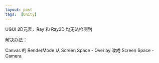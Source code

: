 ```yaml
---
layout: post
tags:  [Unity]
--- 
```




UGUI 2D元素，Ray 和 Ray2D 均无法检测到

解决办法：

Canvas 的 RenderMode 从 Screen Space - Overlay 改成 Screen Space - Camera